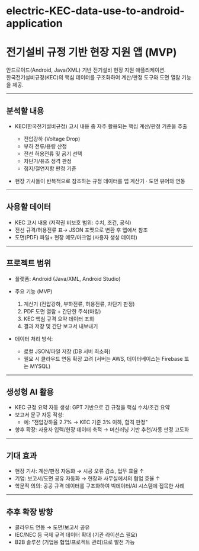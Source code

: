 # electric-KEC-data-use-to-android-application


# 전기설비 규정 기반 현장 지원 앱 (MVP)

안드로이드(Android, Java/XML) 기반 전기설비 현장 지원 애플리케이션.  
한국전기설비규정(KEC)의 핵심 데이터를 구조화하여 계산/판정 도구와 도면 열람 기능을 제공.

---

## 분석할 내용
- KEC(한국전기설비규정) 고시 내용 중 자주 활용되는 핵심 계산/판정 기준을 추출  
  - 전압강하 (Voltage Drop)  
  - 부하 전류/용량 산정  
  - 전선 허용전류 및 굵기 선택  
  - 차단기/퓨즈 정격 판정  
  - 접지/절연저항 판정 기준  

- 현장 기사들이 반복적으로 참조하는 규정 데이터를 앱 계산기 · 도면 뷰어와 연동

---

## 사용할 데이터
- KEC 고시 내용 (저작권 비보호 범위: 수치, 조건, 공식)  
- 전선 규격/허용전류 표→ JSON 포맷으로 변환 후 앱에서 참조  
- 도면(PDF) 파일+ 현장 메모/마크업 (사용자 생성 데이터)

---

## 프로젝트 범위
- 플랫폼: Android (Java/XML, Android Studio)  
- 주요 기능 (MVP)
  1. 계산기 (전압강하, 부하전류, 허용전류, 차단기 판정)  
  2. PDF 도면 열람 + 간단한 주석(마킹)  
  3. KEC 핵심 규격 요약 데이터 조회  
  4. 결과 저장 및 간단 보고서 내보내기  

- 데이터 처리 방식:  
  - 로컬 JSON/파일 저장 (DB 서버 최소화)  
  - 필요 시 클라우드 연동 확장 고려 (서버는 AWS, 데이터베이스는 Firebase 또는 MYSQL)

---

## 생성형 AI 활용
- KEC 규정 요약 자동 생성: GPT 기반으로 긴 규정을 핵심 수치/조건 요약  
- 보고서 문구 자동 작성:  
  - 예: "전압강하율 2.7% → KEC 기준 3% 이하, 합격 판정"
- 향후 확장: 사용자 입력/현장 데이터 축적 → 머신러닝 기반 추천/자동 판정 고도화

---

## 기대 효과
- 현장 기사: 계산/판정 자동화 → 시공 오류 감소, 업무 효율 ↑  
- 기업: 보고서/도면 공유 자동화 → 현장과 사무실에서의 협업 효율 ↑  
- 학문적 의의: 공공 규격 데이터를 구조화하여 빅데이터/AI 시스템에 접목한 사례

---

## 추후 확장 방향
- 클라우드 연동 → 도면/보고서 공유  
- IEC/NEC 등 국제 규격 데이터 확대 (기관 라이선스 필요)  
- B2B 솔루션 (기업용 협업/프로젝트 관리)으로 발전 가능
